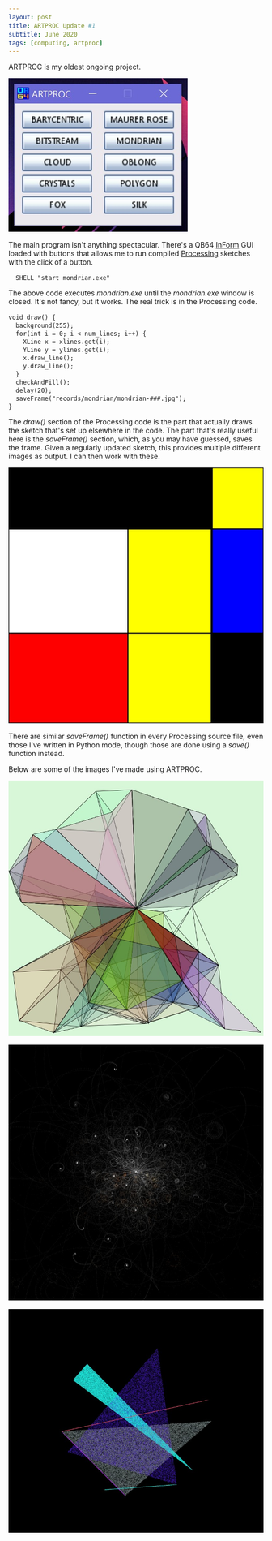 ```yaml
---
layout: post
title: ARTPROC Update #1
subtitle: June 2020
tags: [computing, artproc]
---
```


ARTPROC is my oldest ongoing project.

![Main Window](/assets/img/artproc1.jpg)

The main program isn't anything spectacular. There's a QB64 [InForm](https://www.qb64.org/inform/) GUI loaded with buttons that allows me to run compiled [Processing](https://processing.org) sketches with the click of a button.

``` REALbasic
  SHELL "start mondrian.exe"
```

The above code executes *mondrian.exe* until the *mondrian.exe* window is closed. It's not fancy, but it works. The real trick is in the Processing code.

``` Processing
void draw() {
  background(255);
  for(int i = 0; i < num_lines; i++) {
    XLine x = xlines.get(i);
    YLine y = ylines.get(i);
    x.draw_line();
    y.draw_line();
  }
  checkAndFill();
  delay(20);
  saveFrame("records/mondrian/mondrian-###.jpg");
}
```

The *draw()* section of the Processing code is the part that actually draws the sketch that's set up elsewhere in the code. The part that's really useful here is the *saveFrame()* section, which, as you may have guessed, saves the frame. Given a regularly updated sketch, this provides multiple different images as output. I can then work with these.

![Mondrian 186](/assets/img/mondrian-186.jpg)

There are similar *saveFrame()* function in every Processing source file, even those I've written in Python mode, though those are done using a *save()* function instead.

Below are some of the images I've made using ARTPROC.

![Polygon 057](/assets/img/polygons-057.jpg)

![Cloud 405](/assets/img/cloud-405.jpg)

![Barycentric 270](/assets/img/bary-270.jpg)
